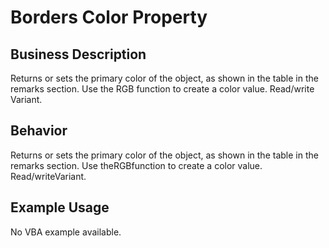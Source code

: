 # Borders Color Property

## Business Description
Returns or sets the primary color of the object, as shown in the table in the remarks section. Use the RGB function to create a color value. Read/write Variant.

## Behavior
Returns or sets the primary color of the object, as shown in the table in the remarks section. Use theRGBfunction to create a color value. Read/writeVariant.

## Example Usage
No VBA example available.